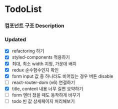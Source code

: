 # TodoList

### 컴포넌트 구조 Description

### Updated

- [x] refactoring 하기
- [x] styled-components 적용하기
- [x] 최대, 최소 width 지정, 가운데 배치
- [x] redux 순수함수인지 확인
- [x] form input 값 중 하나라도 비어있는 경우 버튼 disable
- [ ] react-router-dom (v6) 연결하기
- [x] title, content 내용 너무 길면 요약하기
- [ ] form 엔터 쳤을 때도 동작하게 바꾸기
- [ ] todo 빈 값 상세페이지 처리해보기
